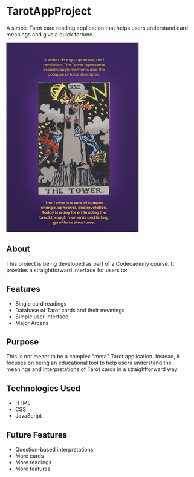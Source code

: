 # TarotAppProject

A simple Tarot card reading application that helps users understand card meanings and give a quick fortune.

<img src="assets/tarot-site-screenshot.png" alt="Tarot Screenshot" width="350" height="500">

## About

This project is being developed as part of a Codecademy course. It provides a straightforward interface for users to:

## Features

- Single card readings
- Database of Tarot cards and their meanings
- Simple user interface
- Major Arcana

## Purpose

This is not meant to be a complex "meta" Tarot application. 
Instead, it focuses on being an educational tool to help users understand the meanings and interpretations of Tarot cards in a straightforward way.

## Technologies Used

- HTML
- CSS
- JavaScript

## Future Features

- Question-based interpretations
- More cards
- More readings
- More features


